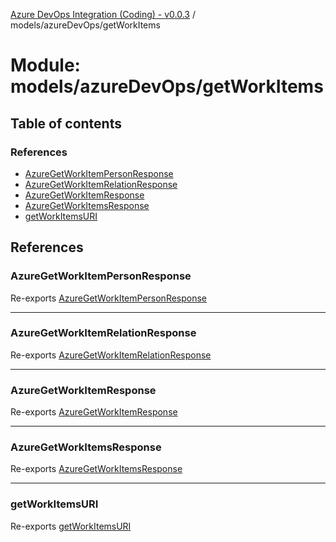 [Azure DevOps Integration (Coding) - v0.0.3](../README.md) / models/azureDevOps/getWorkItems

# Module: models/azureDevOps/getWorkItems

## Table of contents

### References

- [AzureGetWorkItemPersonResponse](models_azureDevOps_getWorkItems.md#azuregetworkitempersonresponse)
- [AzureGetWorkItemRelationResponse](models_azureDevOps_getWorkItems.md#azuregetworkitemrelationresponse)
- [AzureGetWorkItemResponse](models_azureDevOps_getWorkItems.md#azuregetworkitemresponse)
- [AzureGetWorkItemsResponse](models_azureDevOps_getWorkItems.md#azuregetworkitemsresponse)
- [getWorkItemsURI](models_azureDevOps_getWorkItems.md#getworkitemsuri)

## References

### AzureGetWorkItemPersonResponse

Re-exports [AzureGetWorkItemPersonResponse](../classes/models_azureDevOps_getWorkItems_azureGetWorkItemPersonResponse.AzureGetWorkItemPersonResponse.md)

___

### AzureGetWorkItemRelationResponse

Re-exports [AzureGetWorkItemRelationResponse](../classes/models_azureDevOps_getWorkItems_azureGetWorkItemRelationResponse.AzureGetWorkItemRelationResponse.md)

___

### AzureGetWorkItemResponse

Re-exports [AzureGetWorkItemResponse](../classes/models_azureDevOps_getWorkItems_azureGetWorkItemResponse.AzureGetWorkItemResponse.md)

___

### AzureGetWorkItemsResponse

Re-exports [AzureGetWorkItemsResponse](../classes/models_azureDevOps_getWorkItems_azureGetWorkItemsResponse.AzureGetWorkItemsResponse.md)

___

### getWorkItemsURI

Re-exports [getWorkItemsURI](models_azureDevOps_getWorkItems_resourceURI.md#getworkitemsuri)
